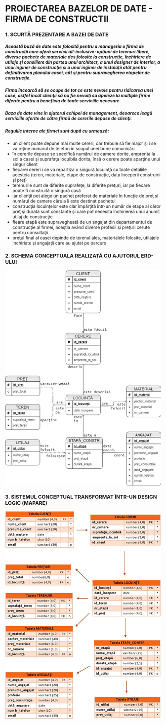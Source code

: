 # PROIECTAREA BAZELOR DE DATE - FIRMA DE CONSTRUCTII

###
### 1.	SCURTĂ PREZENTARE A BAZEI DE DATE

##### Această bază de date este folosită pentru a manageria o firma de construcţii care oferă servicii all-inclusive: opţiuni de terenuri libere, diverse pachete de materiale des folosite la construcţie, închiriere de utilaje şi consiliere din partea unui architect, a unui designer de interior, a unui inginer de construcţie şi a unui inginer de instalaţii atât pentru definitivarea planului casei, cât şi pentru supravegherea etapelor de construcţie. 

##### Firma încearcă să se ocupe de tot ce este nevoie pentru ridicarea unei case, astfel încât clienţii să nu fie nevoiţi sa apeleze la multiple firme diferite pentru a beneficia de toate serviciile necesare.

##### Baza de date vine în ajutorul echipei de management, deoarece leagă serviciile oferite de către firmă de cererile depuse de clienţi. 

##### Regulile interne ale firmei sunt după cu urmează:
*	un client poate depune mai multe cereri, dar trebuie să fie major şi i se va reţine numarul de telefon în scopul unei bune comunicări
*	în cererile depuse se specifică numărul de camere dorite, amprenta la sol a casei şi suprafaţa locuibila dorita, însă o cerere poate aparţine unui singur client
*	fiecarei cereri i se va repartiza o singură locuinţă cu toate detaliile acesteia (teren, materiale, etape de construcţie, data începerii construirii şi preţ)
*	terenurile sunt de diferite suprafeţe, la diferite preţuri, iar pe fiecare poate fi construită o singură casă
*	iar clienţii pot alege un pachet preferat de materiale în funcţie de preţ si numărul de camere căruia îi este destinat pachetul
*	construcţia locuinţelor este clar împărţită într-un număr de etape al căror preţ şi durată sunt constante şi care pot necesita închirierea unui anumit utilaj de construcţie
*	fieare etapă este supravegheată de un angajat din departamentul de construcţie al firmei, aceştia având diverse profesii şi preţuri cerute pentru consultaţii
*	preţul final al casei depinde de terenul ales, materialele folosite, utilajele inchiriate şi angajaţii care au ajutat pe parcurs


###
### 2.	SCHEMA CONCEPTUALA REALIZATĂ CU AJUTORUL ERD-ULUI

![Image of Yaktocat](https://github.com/NBristena/prbd_firma-constructii/blob/master/erd.jpg)


###
### 3.	SISTEMUL CONCEPTUAL TRANSFORMAT ÎNTR-UN DESIGN LOGIC (MAPARE)

![Image of Yaktocat](https://github.com/NBristena/prbd_firma-constructii/blob/master/mapare.jpg)
